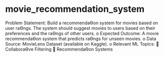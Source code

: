 # movie_recommendation_system

Problem Statement: Build a recommendaƟon system for movies based on user
raƟngs. The system should suggest movies to users based on their preferences
and the raƟngs of other users.
o Expected Outcome: A movie recommendaƟon system that predicts raƟngs for
unseen movies.
o Data Source: MovieLens Dataset (available on Kaggle).
o Relevant ML Topics:
 CollaboraƟve Filtering
 RecommendaƟon Systems
